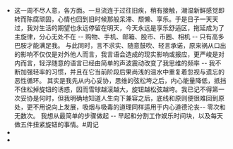 - 这一周不尽人意，各方面。一旦流连于过往旧疾，稍有接触，潮湿新鲜感觉即转而陈腐顽固，心情也回到旧时候那般呆滞、颓懒、享乐。于是日子一天天过，我对生活的期望也永远停留在明天，今天永远是享乐舒适区，拖延成为了主旋律，分心无处不在 -- 购物、手机、邮箱、股市、币圈、相机 -- 只有高多巴胺才能满足我。 与此同时，言不求实、随意鼓吹、轻言承诺，原来祸从口出的影响不仅仅是对外他人而言，我言语会造成的现实影响或报应，更严峻是对内而言，轻浮随意的语言已经由简单的声波震动改变了我思维的频率 -- 我不断加强轻率的习惯，并且在它当前阶段后果尚浅的温水中重复着忽视与遗忘的恶性循环。
  其实是我先从内心妥协，思维的弦松垮之后，内心能量降低，抵挡不住松掉旋钮的诱惑，因而雪球越滚越大，旋钮越松弦越垮。我已记不得第一次妥协是何时，但我明确地知道人生向下兼容之后，底线和原则便很难回到原处，更不用说向上发展，吸烟与吸毒的道理同样适用于内心道德沦丧-- 零次和无数次。
  我想从最简单的步骤做起 -- 早起和分割工作娱乐时间块，以及每天做五件扭紧旋钮的事情。#周记
-
-